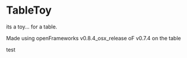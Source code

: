 # TableToy
its a toy... for a table.

Made using openFrameworks v0.8.4_osx_release
oF v0.7.4 on the table

test